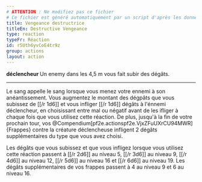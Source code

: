 ```yaml
---
# ATTENTION : Ne modifiez pas ce fichier
# Ce fichier est généré automatiquement par un script d'après les données du module Foundry VTT officiel et de sa traduction
title: Vengeance destructrice
titleEn: Destructive Vengeance
type: reaction
typeFr: Réaction
id: r5Uth6yvCoE4tr9z
group: actions
layout: action
---
```

<p><strong>déclencheur </strong>Un enemy dans les 4,5 m vous fait subir des dégâts.</p><hr><p>Le sang appelle le sang lorsque vous menez votre ennemi à son anéantissement. Vous augmentez le montant des dégpâts que vous subissez de [[/r 1d6]] et vous infliger [[/r 1d6]] dégâts à l'énnemi déclencheur, en choisissant entre mal ou négatif avant de les ifliger à chaque fois que vous utilisez cette réaction. De plus, jusqu'à la fin de votre prochain tour, vos @Compendium[pf2e.actionspf2e.VjxZFuUXrCU94MWR]{Frappes} contre la créature déclencheuse infligent 2 dégâts supplémentaires du type que vous avez choisi.</p><p>Les dégâts que vous subissez et que vous infligez lorsque vous utilisez cette réaction passent à [[/r 2d6]] au niveau 5, [[/r 3d6]] au niveau 9, [[/r 4d6]] au niveau 12, [[/r 5d6]] au niveau 16 et [[/r 6d6]] au niveau 19. Les dégâts supplémentaires de vos frappes passent à 4 au niveau 9 et 6 au niveau 16.</p>
